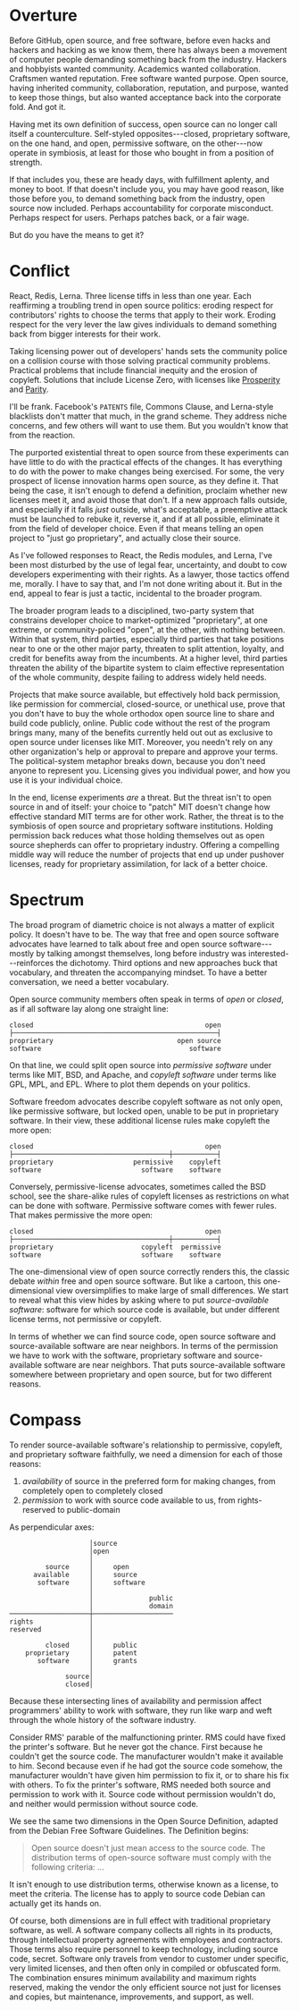 # Overture

Before GitHub, open source, and free software, before even hacks and hackers and hacking as we know them, there has always been a movement of computer people demanding something back from the industry. Hackers and hobbyists wanted community. Academics wanted collaboration. Craftsmen wanted reputation. Free software wanted purpose. Open source, having inherited community, collaboration, reputation, and purpose, wanted to keep those things, but also wanted acceptance back into the corporate fold. And got it.

Having met its own definition of success, open source can no longer call itself a counterculture. Self-styled opposites---closed, proprietary software, on the one hand, and open, permissive software, on the other---now operate in symbiosis, at least for those who bought in from a position of strength.

If that includes you, these are heady days, with fulfillment aplenty, and money to boot. If that doesn't include you, you may have good reason, like those before you, to demand something back from the industry, open source now included. Perhaps accountability for corporate misconduct. Perhaps respect for users. Perhaps patches back, or a fair wage.

But do you have the means to get it?

# Conflict

React, Redis, Lerna. Three license tiffs in less than one year. Each reaffirming a troubling trend in open source politics: eroding respect for contributors' rights to choose the terms that apply to their work. Eroding respect for the very lever the law gives individuals to demand something back from bigger interests for their work.

Taking licensing power out of developers' hands sets the community police on a collision course with those solving practical community problems. Practical problems that include financial inequity and the erosion of copyleft. Solutions that include License Zero, with licenses like [Prosperity](https://licensezero.com/licenses/prosperity) and [Parity](https://licensezero.com/licenses/parity).

I'll be frank. Facebook's `PATENTS` file, Commons Clause, and Lerna-style blacklists don't matter that much, in the grand scheme. They address niche concerns, and few others will want to use them. But you wouldn't know that from the reaction.

The purported existential threat to open source from these experiments can have little to do with the practical effects of the changes. It has everything to do with the power to make changes being exercised. For some, the very prospect of license innovation harms open source, as they define it. That being the case, it isn't enough to defend a definition, proclaim whether new licenses meet it, and avoid those that don't. If a new approach falls outside, and especially if it falls _just_ outside, what's acceptable, a preemptive attack must be launched to rebuke it, reverse it, and if at all possible, eliminate it from the field of developer choice. Even if that means telling an open project to "just go proprietary", and actually close their source.

As I've followed responses to React, the Redis modules, and Lerna, I've been most disturbed by the use of legal fear, uncertainty, and doubt to cow developers experimenting with their rights. As a lawyer, those tactics offend me, morally. I have to say that, and I'm not done writing about it. But in the end, appeal to fear is just a tactic, incidental to the broader program.

The broader program leads to a disciplined, two-party system that constrains developer choice to market-optimized "proprietary", at one extreme, or community-policed "open", at the other, with nothing between. Within that system, third parties, especially third parties that take positions near to one or the other major party, threaten to split attention, loyalty, and credit for benefits away from the incumbents. At a higher level, third parties threaten the ability of the bipartite system to claim effective representation of the whole community, despite failing to address widely held needs.

Projects that make source available, but effectively hold back permission, like permission for commercial, closed-source, or unethical use, prove that you don't have to buy the whole orthodox open source line to share and build code publicly, online. Public code without the rest of the program brings many, many of the benefits currently held out out as exclusive to open source under licenses like MIT. Moreover, you needn't rely on any other organization's help or approval to prepare and approve your terms. The political-system metaphor breaks down, because you don't need anyone to represent you. Licensing gives you individual power, and how you use it is your individual choice.

In the end, license experiments _are_ a threat. But the threat isn't to open source in and of itself: your choice to "patch" MIT doesn't change how effective standard MIT terms are for other work. Rather, the threat is to the symbiosis of open source and proprietary software institutions. Holding permission back reduces what those holding themselves out as open source shepherds can offer to proprietary industry. Offering a compelling middle way will reduce the number of projects that end up under pushover licenses, ready for proprietary assimilation, for lack of a better choice.

# Spectrum

The broad program of diametric choice is not always a matter of explicit policy. It doesn't have to be. The way that free and open source software advocates have learned to talk about free and open source software---mostly by talking amongst themselves, long before industry was interested---reinforces the dichotomy. Third options and new approaches buck that vocabulary, and threaten the accompanying mindset. To have a better conversation, we need a better vocabulary.

Open source community members often speak in terms of _open_ or _closed_, as if all software lay along one straight line:

```
closed                                           open
├───────────────────────────────────────────────────┤
proprietary                               open source
software                                     software
```

On that line, we could split open source into _permissive software_ under terms like MIT, BSD, and Apache, and _copyleft software_ under terms like GPL, MPL, and EPL.  Where to plot them depends on your politics.

Software freedom advocates describe copyleft software as not only open, like permissive software, but locked open, unable to be put in proprietary software.  In their view, these additional license rules make copyleft the more open:

```
closed                                           open
├───────────────────────────────────────┼───────────┤
proprietary                    permissive    copyleft
software                         software    software
```

Conversely, permissive-license advocates, sometimes called the BSD school, see the share-alike rules of copyleft licenses as restrictions on what can be done with software.  Permissive software comes with fewer rules. That makes permissive the more open:

```
closed                                           open
├───────────────────────────────────────┼───────────┤
proprietary                      copyleft  permissive
software                         software    software
```

The one-dimensional view of open source correctly renders this, the classic debate _within_ free and open source software.  But like a cartoon, this one-dimensional view oversimplifies to make large of small differences.  We start to reveal what this view hides by asking where to put _source-available software_: software for which source code is available, but under different license terms, not permissive or copyleft.

In terms of whether we can find source code, open source software and source-available software are near neighbors.  In terms of the permission we have to work with the software, proprietary software and source-available software are near neighbors.  That puts source-available software somewhere between proprietary and open source, but for two different reasons.

# Compass

To render source-available software's relationship to permissive, copyleft, and proprietary software faithfully, we need a dimension for each of those reasons:

1. _availability_ of source in the preferred form for making changes, from completely open to completely closed
2. _permission_ to work with source code available to us, from rights-reserved to public-domain

As perpendicular axes:

```
                    │source
                    │open
                    │
         source     │     open
      available     │     source
       software     │     software
                    │
                    │              public
                    │              domain
────────────────────┼────────────────────
rights              │
reserved            │
                    │
         closed     │     public
    proprietary     │     patent
       software     │     grants
                    │
              source│
              closed│
```

Because these intersecting lines of availability and permission affect programmers' ability to work with software, they run like warp and weft through the whole history of the software industry.

Consider RMS' parable of the malfunctioning printer.  RMS could have fixed the printer's software.  But he never got the chance.  First because he couldn't get the source code.  The manufacturer wouldn't make it available to him.  Second because even if he had got the source code somehow, the manufacturer wouldn't have given him permission to fix it, or to share his fix with others.  To fix the printer's software, RMS needed both source and permission to work with it.  Source code without permission wouldn't do, and neither would permission without source code.

We see the same two dimensions in the Open Source Definition, adapted from the Debian Free Software Guidelines.  The Definition begins:

> Open source doesn't just mean access to the source code. The distribution terms of open-source software must comply with the following criteria: ...

It isn't enough to use distribution terms, otherwise known as a license, to meet the criteria.  The license has to apply to source code Debian can actually get its hands on.

Of course, both dimensions are in full effect with traditional proprietary software, as well.  A software company collects all rights in its products, through intellectual property agreements with employees and contractors.  Those terms also require personnel to keep technology, including source code, secret.  Software only travels from vendor to customer under specific, very limited licenses, and then often only in compiled or obfuscated form.  The combination ensures minimum availability and maximum rights reserved, making the vendor the only efficient source not just for licenses and copies, but maintenance, improvements, and support, as well.